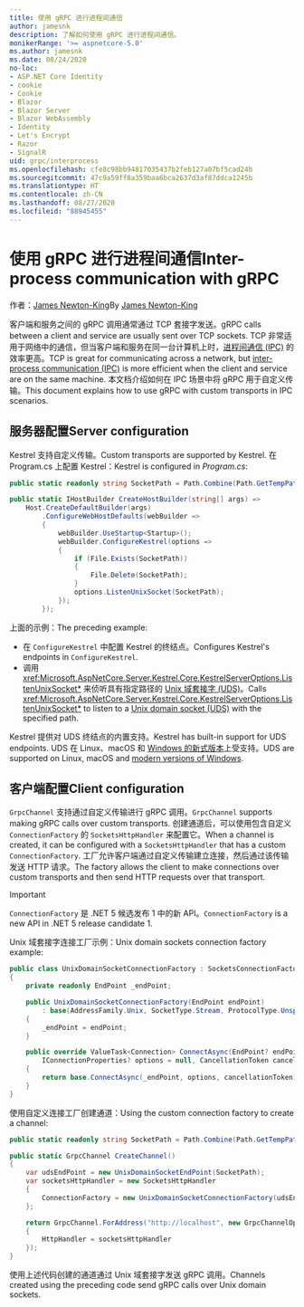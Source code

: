 ```yaml
---
title: 使用 gRPC 进行进程间通信
author: jamesnk
description: 了解如何使用 gRPC 进行进程间通信。
monikerRange: '>= aspnetcore-5.0'
ms.author: jamesnk
ms.date: 08/24/2020
no-loc:
- ASP.NET Core Identity
- cookie
- Cookie
- Blazor
- Blazor Server
- Blazor WebAssembly
- Identity
- Let's Encrypt
- Razor
- SignalR
uid: grpc/interprocess
ms.openlocfilehash: cfe8c98bb94817035437b2feb127a07bf5cad24b
ms.sourcegitcommit: 47c9a59ff8a359baa6bca2637d3af87ddca1245b
ms.translationtype: HT
ms.contentlocale: zh-CN
ms.lasthandoff: 08/27/2020
ms.locfileid: "88945455"
---
```

# <a name="inter-process-communication-with-grpc"></a><span data-ttu-id="763b8-103">使用 gRPC 进行进程间通信</span><span class="sxs-lookup"><span data-stu-id="763b8-103">Inter-process communication with gRPC</span></span>

<span data-ttu-id="763b8-104">作者：[James Newton-King](https://twitter.com/jamesnk)</span><span class="sxs-lookup"><span data-stu-id="763b8-104">By [James Newton-King](https://twitter.com/jamesnk)</span></span>

<span data-ttu-id="763b8-105">客户端和服务之间的 gRPC 调用通常通过 TCP 套接字发送。</span><span class="sxs-lookup"><span data-stu-id="763b8-105">gRPC calls between a client and service are usually sent over TCP sockets.</span></span> <span data-ttu-id="763b8-106">TCP 非常适用于网络中的通信，但当客户端和服务在同一台计算机上时，[进程间通信 (IPC)](https://wikipedia.org/wiki/Inter-process_communication) 的效率更高。</span><span class="sxs-lookup"><span data-stu-id="763b8-106">TCP is great for communicating across a network, but [inter-process communication (IPC)](https://wikipedia.org/wiki/Inter-process_communication) is more efficient when the client and service are on the same machine.</span></span> <span data-ttu-id="763b8-107">本文档介绍如何在 IPC 场景中将 gRPC 用于自定义传输。</span><span class="sxs-lookup"><span data-stu-id="763b8-107">This document explains how to use gRPC with custom transports in IPC scenarios.</span></span>

## <a name="server-configuration"></a><span data-ttu-id="763b8-108">服务器配置</span><span class="sxs-lookup"><span data-stu-id="763b8-108">Server configuration</span></span>

<span data-ttu-id="763b8-109">Kestrel 支持自定义传输。</span><span class="sxs-lookup"><span data-stu-id="763b8-109">Custom transports are supported by Kestrel.</span></span> <span data-ttu-id="763b8-110">在 Program.cs 上配置 Kestrel：</span><span class="sxs-lookup"><span data-stu-id="763b8-110">Kestrel is configured in *Program.cs*:</span></span>

```csharp
public static readonly string SocketPath = Path.Combine(Path.GetTempPath(), "socket.tmp");

public static IHostBuilder CreateHostBuilder(string[] args) =>
    Host.CreateDefaultBuilder(args)
        .ConfigureWebHostDefaults(webBuilder =>
        {
            webBuilder.UseStartup<Startup>();
            webBuilder.ConfigureKestrel(options =>
            {
                if (File.Exists(SocketPath))
                {
                    File.Delete(SocketPath);
                }
                options.ListenUnixSocket(SocketPath);
            });
        });
```

<span data-ttu-id="763b8-111">上面的示例：</span><span class="sxs-lookup"><span data-stu-id="763b8-111">The preceding example:</span></span>

* <span data-ttu-id="763b8-112">在 `ConfigureKestrel` 中配置 Kestrel 的终结点。</span><span class="sxs-lookup"><span data-stu-id="763b8-112">Configures Kestrel's endpoints in `ConfigureKestrel`.</span></span>
* <span data-ttu-id="763b8-113">调用 <xref:Microsoft.AspNetCore.Server.Kestrel.Core.KestrelServerOptions.ListenUnixSocket*> 来侦听具有指定路径的 [Unix 域套接字 (UDS)](https://en.wikipedia.org/wiki/Unix_domain_socket)。</span><span class="sxs-lookup"><span data-stu-id="763b8-113">Calls <xref:Microsoft.AspNetCore.Server.Kestrel.Core.KestrelServerOptions.ListenUnixSocket*> to listen to a [Unix domain socket (UDS)](https://en.wikipedia.org/wiki/Unix_domain_socket) with the specified path.</span></span>

<span data-ttu-id="763b8-114">Kestrel 提供对 UDS 终结点的内置支持。</span><span class="sxs-lookup"><span data-stu-id="763b8-114">Kestrel has built-in support for UDS endpoints.</span></span> <span data-ttu-id="763b8-115">UDS 在 Linux、macOS 和 [Windows 的新式版本](https://devblogs.microsoft.com/commandline/af_unix-comes-to-windows/)上受支持。</span><span class="sxs-lookup"><span data-stu-id="763b8-115">UDS are supported on Linux, macOS and [modern versions of Windows](https://devblogs.microsoft.com/commandline/af_unix-comes-to-windows/).</span></span>

## <a name="client-configuration"></a><span data-ttu-id="763b8-116">客户端配置</span><span class="sxs-lookup"><span data-stu-id="763b8-116">Client configuration</span></span>

<span data-ttu-id="763b8-117">`GrpcChannel` 支持通过自定义传输进行 gRPC 调用。</span><span class="sxs-lookup"><span data-stu-id="763b8-117">`GrpcChannel` supports making gRPC calls over custom transports.</span></span> <span data-ttu-id="763b8-118">创建通道后，可以使用包含自定义 `ConnectionFactory` 的 `SocketsHttpHandler` 来配置它。</span><span class="sxs-lookup"><span data-stu-id="763b8-118">When a channel is created, it can be configured with a `SocketsHttpHandler` that has a custom `ConnectionFactory`.</span></span> <span data-ttu-id="763b8-119">工厂允许客户端通过自定义传输建立连接，然后通过该传输发送 HTTP 请求。</span><span class="sxs-lookup"><span data-stu-id="763b8-119">The factory allows the client to make connections over custom transports and then send HTTP requests over that transport.</span></span>

> [!IMPORTANT]
> <span data-ttu-id="763b8-120">`ConnectionFactory` 是 .NET 5 候选发布 1 中的新 API。</span><span class="sxs-lookup"><span data-stu-id="763b8-120">`ConnectionFactory` is a new API in .NET 5 release candidate 1.</span></span>

<span data-ttu-id="763b8-121">Unix 域套接字连接工厂示例：</span><span class="sxs-lookup"><span data-stu-id="763b8-121">Unix domain sockets connection factory example:</span></span>

```csharp
public class UnixDomainSocketConnectionFactory : SocketsConnectionFactory
{
    private readonly EndPoint _endPoint;

    public UnixDomainSocketConnectionFactory(EndPoint endPoint)
        : base(AddressFamily.Unix, SocketType.Stream, ProtocolType.Unspecified)
    {
        _endPoint = endPoint;
    }

    public override ValueTask<Connection> ConnectAsync(EndPoint? endPoint,
        IConnectionProperties? options = null, CancellationToken cancellationToken = default)
    {
        return base.ConnectAsync(_endPoint, options, cancellationToken);
    }
}
```

<span data-ttu-id="763b8-122">使用自定义连接工厂创建通道：</span><span class="sxs-lookup"><span data-stu-id="763b8-122">Using the custom connection factory to create a channel:</span></span>

```csharp
public static readonly string SocketPath = Path.Combine(Path.GetTempPath(), "socket.tmp");

public static GrpcChannel CreateChannel()
{
    var udsEndPoint = new UnixDomainSocketEndPoint(SocketPath);
    var socketsHttpHandler = new SocketsHttpHandler
    {
        ConnectionFactory = new UnixDomainSocketConnectionFactory(udsEndPoint)
    };

    return GrpcChannel.ForAddress("http://localhost", new GrpcChannelOptions
    {
        HttpHandler = socketsHttpHandler
    });
}
```

<span data-ttu-id="763b8-123">使用上述代码创建的通道通过 Unix 域套接字发送 gRPC 调用。</span><span class="sxs-lookup"><span data-stu-id="763b8-123">Channels created using the preceding code send gRPC calls over Unix domain sockets.</span></span>
